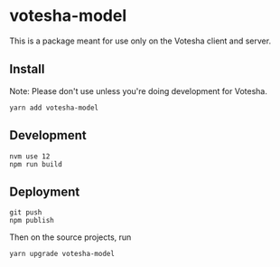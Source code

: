 # votesha-model

This is a package meant for use only on the Votesha client and server.

## Install

Note: Please don't use unless you're doing development for Votesha.

```
yarn add votesha-model
```

## Development

```
nvm use 12
npm run build
```

## Deployment

```
git push
npm publish
```

Then on the source projects, run
```
yarn upgrade votesha-model
```
